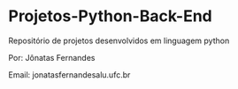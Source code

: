 # Projetos-Python-Back-End
Repositório de projetos desenvolvidos em linguagem python

Por: Jônatas Fernandes

Email: jonatasfernandesalu.ufc.br
